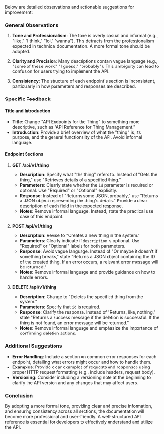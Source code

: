 
Below are detailed observations and actionable suggestions for improvement:

### General Observations
1. **Tone and Professionalism**: The tone is overly casual and informal (e.g., "like," "I think," "lol," "wanna"). This detracts from the professionalism expected in technical documentation. A more formal tone should be adopted.

2. **Clarity and Precision**: Many descriptions contain vague language (e.g., "some of these work," "I guess," "probably"). This ambiguity can lead to confusion for users trying to implement the API.

3. **Consistency**: The structure of each endpoint's section is inconsistent, particularly in how parameters and responses are described.

### Specific Feedback

#### Title and Introduction
- **Title**: Change "API Endpoints for the Thing" to something more descriptive, such as "API Reference for Thing Management."
- **Introduction**: Provide a brief overview of what the "thing" is, its purpose, and the general functionality of the API. Avoid informal language.

#### Endpoint Sections
1. **GET /api/v1/thing**
   - **Description**: Specify what "the thing" refers to. Instead of "Gets the thing," use "Retrieves details of a specified thing."
   - **Parameters**: Clearly state whether the `id` parameter is required or optional. Use "Required" or "Optional" explicitly.
   - **Response**: Instead of "Returns some JSON, probably," use "Returns a JSON object representing the thing's details." Provide a clear description of each field in the expected response.
   - **Notes**: Remove informal language. Instead, state the practical use case of this endpoint.

2. **POST /api/v1/thing**
   - **Description**: Revise to "Creates a new thing in the system."
   - **Parameters**: Clearly indicate if `description` is optional. Use "Required" or "Optional" labels for both parameters.
   - **Response**: Avoid vague language. Instead of "Or maybe it doesn’t if something breaks," state "Returns a JSON object containing the ID of the created thing. If an error occurs, a relevant error message will be returned."
   - **Notes**: Remove informal language and provide guidance on how to handle errors.

3. **DELETE /api/v1/thing**
   - **Description**: Change to "Deletes the specified thing from the system."
   - **Parameters**: Specify that `id` is required.
   - **Response**: Clarify the response. Instead of "Returns, like, nothing," state "Returns a success message if the deletion is successful. If the thing is not found, an error message will be returned."
   - **Notes**: Remove informal language and emphasize the importance of confirming deletion actions.

### Additional Suggestions
- **Error Handling**: Include a section on common error responses for each endpoint, detailing what errors might occur and how to handle them.
- **Examples**: Provide clear examples of requests and responses using proper HTTP request formatting (e.g., include headers, request body).
- **Versioning**: Consider including a versioning note at the beginning to clarify the API version and any changes that may affect users.

### Conclusion
By adopting a more formal tone, providing clear and precise information, and ensuring consistency across all sections, the documentation will become more professional and user-friendly. A well-structured API reference is essential for developers to effectively understand and utilize the API.